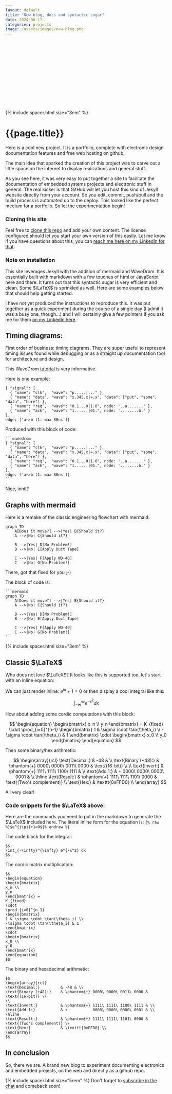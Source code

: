 ```yaml
---
layout: default
title: "New blog, docs and syntactic sugar"
date: 2024-06-17
categories: projects
image: /assets/images/new-blog.png
---
```


<!-- Banner Image -->
<div style="
  background-image: url('{{ '/assets/images/optimization.webp' | relative_url }}');
  background-size: cover;
  background-position: center;
  height: 200px; /* Adjust height as needed */
">
</div>

{% include spacer.html size="3em" %}

# {{page.title}}

Here is a cool new project. It is a portfolio, complete with electronic
design documentation features and free web hosting on github.

The main idea that sparked the creation of this project was to carve out
a little space on the internet to display realizations and general stuff.

As you see here, it was very easy to put together a site to facilitate
the documentation of embedded systems projects and electronic stuff in
general. The real kicker is that GitHub will let you host this kind of
Jekyll website directly from your account. So you edit, commit, push/pull
and the build process is automated up to the deploy. This looked like
the perfect medium for a portfolio. So let the experimentation begin!

### Cloning this site

Feel free to [clone this
repo](https://github.com/fperron-kt88/fx-portfolio) and add your own
content. The license configured should let you start your own version of
this easily. Let me know if you have questions about this, you can [reach
me here on my LinkedIn for that](https://linkedin.com/in/francoisperron).

### Note on installation

This site leverages Jekyll with the addition of mermaid and WaveDrom.
It is essentially built with markdown with a few touches of html or
JavaScript here and there. It turns out that this syntactic sugar is
very efficient and clean. Some $\LaTeX$ is sprinkled as well. Here are
some examples below that should help getting started.

I have not yet produced the instructions to reproduce this. It was
put together as a quick experiment during the course of a single
day (I admit it was a busy one, though...) and I will certainly
give a few pointers if you ask me for them [on my LinkedIn
here](https://linkedin.com/in/francoisperron).

## Timing diagrams:

First order of business: timing diagrams. They are super useful to
represent timing issues found while debugging or as a straight up
documentation tool for architecture and design.

This WaveDrom [tutorial](https://wavedrom.com/tutorial.html) is very
informative.

Here is one example:

```wavedrom
{ "signal": [
  { "name": "clk",  "wave": "p.....|..." },
  { "name": "data", "wave": "x.345.x|=.x", "data": ["put", "some", "data", "here"] },
  { "name": "req",  "wave": "0.1...0|1.0", node: '..a.......' },
  { "name": "ack",  "wave": "1......|01.", node: '........b.' }
],
edge: ['a~>b t1: max 80ns']}
```

Produced with this block of code:

````
```wavedrom
{ "signal": [
  { "name": "clk",  "wave": "p.....|..." },
  { "name": "data", "wave": "x.345.x|=.x", "data": ["put", "some", "data", "here"] },
  { "name": "req",  "wave": "0.1...0|1.0", node: '..a.......' },
  { "name": "ack",  "wave": "1......|01.", node: '........b.' }
],
edge: ['a~>b t1: max 80ns']}
```
````

Nice, innit?

## Graphs with mermaid

Here is a remake of the classic engineering flowchart with mermaid:

```mermaid
graph TD
    A[Does it move?] -->|Yes| B{Should it?}
    A -->|No| C{Should it?}

    B -->|Yes| D[No Problem!]
    B -->|No| E[Apply Duct Tape]

    C -->|Yes| F[Apply WD-40]
    C -->|No| G[No Problem!]
```

There, got that fixed for you ;-)

The block of code is:

````
```mermaid
graph TD
    A[Does it move?] -->|Yes| B{Should it?}
    A -->|No| C{Should it?}

    B -->|Yes| D[No Problem!]
    B -->|No| E[Apply Duct Tape]

    C -->|Yes| F[Apply WD-40]
    C -->|No| G[No Problem!]
```
````

{% include spacer.html size="3em" %}

## Classic $\LaTeX$

Who does not love $\LaTeX$? It looks like this is supported too, let's
start with an inline equation:

We can just render inline: $e^{j\pi}+1=0$ or then display a cool integral
like this:

$$
\int_{-\infty}^{\infty} e^{-x^2} dx
$$

How about adding some cordic computations with this block:

$$
\begin{equation}
\begin{bmatrix}
x_n \\
y_n
\end{bmatrix} =
K_{fixed}
\cdot
\prod_{i=0}^{n-1}
\begin{bmatrix}
1 & \sigma \cdot \tan(\theta_i) \\
-\sigma \cdot \tan(\theta_i) & 1
\end{bmatrix}
\cdot
\begin{bmatrix}
x_0 \\
y_0
\end{bmatrix}
\end{equation}
$$

Then some binary/hex arithmetic:

$$
\begin{array}{rcl}
\text{Decimal:}         & -48 & \\
\text{Binary (+48):}    & \phantom{+} 0000\ 0000\ 0011\ 0000 & \text{(16-bit)} \\
\\
\text{Invert:}          & \phantom{+} 1111\ 1111\ 1100\ 1111 & \\
\text{Add 1:}           & +           0000\ 0000\ 0000\ 0001 & \\
\hline
\text{Result:}          & \phantom{+} 1111\ 1111\ 1101\ 0000 & \text{(Two's complement)} \\
\text{Hex:}             & \texttt{0xFFD0} \\
\end{array}
$$

All very clear!

### Code snippets for the $\LaTeX$ above:

Here are the commands you need to put in the markdown to generate the
$\LaTeX$ included here. The literal inline form for the equation is: `{%
raw %}$e^{j\pi}+1=0${% endraw %}`

The code block for the integral:

```
$$
\int_{-\infty}^{\infty} e^{-x^2} dx
$$
```

The cordic matrix multiplication:

```
$$
\begin{equation}
\begin{bmatrix}
x_n \\
y_n
\end{bmatrix} =
K_{fixed}
\cdot
\prod_{i=0}^{n-1}
\begin{bmatrix}
1 & \sigma \cdot \tan(\theta_i) \\
-\sigma \cdot \tan(\theta_i) & 1
\end{bmatrix}
\cdot
\begin{bmatrix}
x_0 \\
y_0
\end{bmatrix}
\end{equation}
$$
```

The binary and hexadecimal arithmetic:

```
$$
\begin{array}{rcl}
\text{Decimal:}         & -48 & \\
\text{Binary (+48):}    & \phantom{+} 0000\ 0000\ 0011\ 0000 & \text{(16-bit)} \\
\\
\text{Invert:}          & \phantom{+} 1111\ 1111\ 1100\ 1111 & \\
\text{Add 1:}           & +           0000\ 0000\ 0000\ 0001 & \\
\hline
\text{Result:}          & \phantom{+} 1111\ 1111\ 1101\ 0000 & \text{(Two's complement)} \\
\text{Hex:}             & \texttt{0xFFD0} \\
\end{array}
$$
```

## In conclusion

So, there we are. A brand new blog to experiment documenting electronics
and embedded projects, on the web and directly as a github repo.

{% include spacer.html size="5rem" %}
Don't forget to <a href="javascript:;"
onclick="tidioChatApi.display(true);tidioChatApi.open()">subscribe in
the chat</a> and comeback soon!

